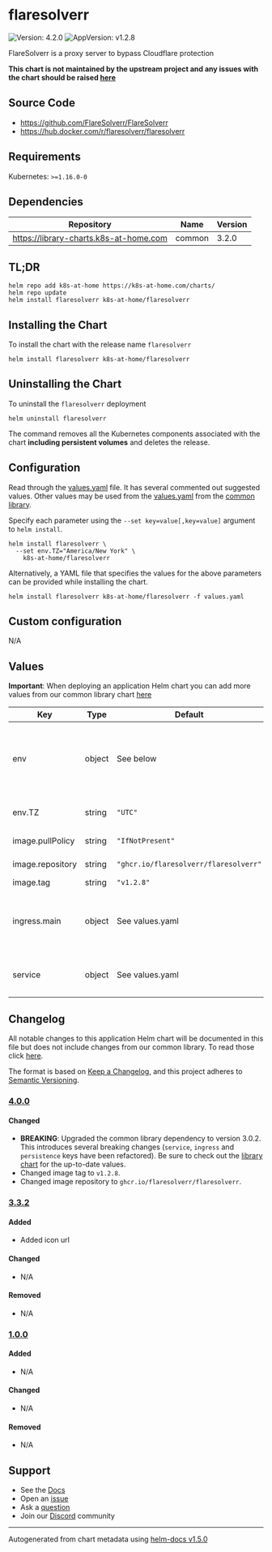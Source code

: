 # flaresolverr

![Version: 4.2.0](https://img.shields.io/badge/Version-4.2.0-informational?style=flat-square) ![AppVersion: v1.2.8](https://img.shields.io/badge/AppVersion-v1.2.8-informational?style=flat-square)

FlareSolverr is a proxy server to bypass Cloudflare protection

**This chart is not maintained by the upstream project and any issues with the chart should be raised [here](https://github.com/k8s-at-home/charts/issues/new/choose)**

## Source Code

* <https://github.com/FlareSolverr/FlareSolverr>
* <https://hub.docker.com/r/flaresolverr/flaresolverr>

## Requirements

Kubernetes: `>=1.16.0-0`

## Dependencies

| Repository | Name | Version |
|------------|------|---------|
| https://library-charts.k8s-at-home.com | common | 3.2.0 |

## TL;DR

```console
helm repo add k8s-at-home https://k8s-at-home.com/charts/
helm repo update
helm install flaresolverr k8s-at-home/flaresolverr
```

## Installing the Chart

To install the chart with the release name `flaresolverr`

```console
helm install flaresolverr k8s-at-home/flaresolverr
```

## Uninstalling the Chart

To uninstall the `flaresolverr` deployment

```console
helm uninstall flaresolverr
```

The command removes all the Kubernetes components associated with the chart **including persistent volumes** and deletes the release.

## Configuration

Read through the [values.yaml](./values.yaml) file. It has several commented out suggested values.
Other values may be used from the [values.yaml](https://github.com/k8s-at-home/library-charts/tree/main/charts/stable/common/values.yaml) from the [common library](https://github.com/k8s-at-home/library-charts/tree/main/charts/stable/common).

Specify each parameter using the `--set key=value[,key=value]` argument to `helm install`.

```console
helm install flaresolverr \
  --set env.TZ="America/New York" \
    k8s-at-home/flaresolverr
```

Alternatively, a YAML file that specifies the values for the above parameters can be provided while installing the chart.

```console
helm install flaresolverr k8s-at-home/flaresolverr -f values.yaml
```

## Custom configuration

N/A

## Values

**Important**: When deploying an application Helm chart you can add more values from our common library chart [here](https://github.com/k8s-at-home/library-charts/tree/main/charts/stable/common)

| Key | Type | Default | Description |
|-----|------|---------|-------------|
| env | object | See below | environment variables. See more environment variables in the [flaresolverr documentation](https://github.com/FlareSolverr/FlareSolverr#environment-variables). |
| env.TZ | string | `"UTC"` | Set the container timezone |
| image.pullPolicy | string | `"IfNotPresent"` | image pull policy |
| image.repository | string | `"ghcr.io/flaresolverr/flaresolverr"` | image repository |
| image.tag | string | `"v1.2.8"` | image tag |
| ingress.main | object | See values.yaml | Enable and configure ingress settings for the chart under this key. |
| service | object | See values.yaml | Configures service settings for the chart. |

## Changelog

All notable changes to this application Helm chart will be documented in this file but does not include changes from our common library. To read those click [here](https://github.com/k8s-at-home/library-charts/tree/main/charts/stable/common#changelog).

The format is based on [Keep a Changelog](https://keepachangelog.com/en/1.0.0/), and this project adheres to [Semantic Versioning](https://semver.org/spec/v2.0.0.html).

### [4.0.0]

#### Changed

- **BREAKING**: Upgraded the common library dependency to version 3.0.2. This introduces several breaking changes (`service`, `ingress` and `persistence` keys have been refactored).
  Be sure to check out the [library chart](https://github.com/k8s-at-home/library-charts/blob/common-3.0.2/charts/stable/common/) for the up-to-date values.
- Changed image tag to `v1.2.8`.
- Changed image repository to `ghcr.io/flaresolverr/flaresolverr`.

### [3.3.2]

#### Added

- Added icon url

#### Changed

- N/A

#### Removed

- N/A

### [1.0.0]

#### Added

- N/A

#### Changed

- N/A

#### Removed

- N/A

[4.0.0]: #400
[3.3.2]: #332
[1.0.0]: #100

## Support

- See the [Docs](https://docs.k8s-at-home.com/our-helm-charts/getting-started/)
- Open an [issue](https://github.com/k8s-at-home/charts/issues/new/choose)
- Ask a [question](https://github.com/k8s-at-home/organization/discussions)
- Join our [Discord](https://discord.gg/sTMX7Vh) community

----------------------------------------------
Autogenerated from chart metadata using [helm-docs v1.5.0](https://github.com/norwoodj/helm-docs/releases/v1.5.0)
